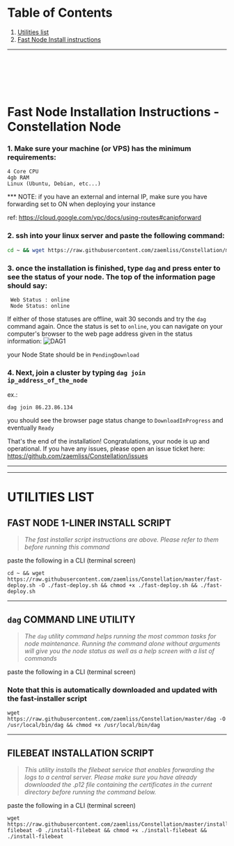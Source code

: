 # Table of Contents
1. [Utilities list](https://github.com/zaemliss/Constellation#utilities-list)
2. [Fast Node Install instructions](https://github.com/zaemliss/Constellation/blob/master/README.md#fast-node-installation-instructions---constellation-node)
___
 
  
   
    
    
     
     
      
      




















# Fast Node Installation Instructions - Constellation Node
### 1. Make sure your machine (or VPS) has the minimum requirements:
```
4 Core CPU
4gb RAM
Linux (Ubuntu, Debian, etc...)
```
*** NOTE: if you have an external and internal IP, make sure you have forwarding set to ON when deploying your instance

ref: <https://cloud.google.com/vpc/docs/using-routes#canipforward>

### 2. ssh into your linux server and paste the following command:
```bash
cd ~ && wget https://raw.githubusercontent.com/zaemliss/Constellation/master/fast-deploy.sh -O ./fast-deploy.sh && chmod +x ./fast-deploy.sh && ./fast-deploy.sh
```

### 3. once the installation is finished, type `dag` and press enter to see the status of your node. The top of the information page should say:
```
 Web Status : online
 Node Status: online
```
If either of those statuses are offline, wait 30 seconds and try the `dag` command again. Once the status is set to `online`, you can navigate on your computer's browser to the web page address given in the status information:
![DAG1](https://i.imgur.com/4WciL2a.png)

your Node State should be in `PendingDownload`

### 4. Next, join a cluster by typing `dag join ip_address_of_the_node`
ex.:
```
dag join 86.23.86.134
```

you should see the browser page status change to `DownloadInProgress` and eventually `Ready`

That's the end of the installation! Congratulations, your node is up and operational.
If you have any issues, please open an issue ticket here: https://github.com/zaemliss/Constellation/issues
___

___
# UTILITIES LIST

## FAST NODE 1-LINER INSTALL SCRIPT
> *The fast installer script instructions are above. Please refer to them before running this command*

paste the following in a CLI (terminal screen)
```
cd ~ && wget https://raw.githubusercontent.com/zaemliss/Constellation/master/fast-deploy.sh -O ./fast-deploy.sh && chmod +x ./fast-deploy.sh && ./fast-deploy.sh
```
___
## `dag` COMMAND LINE UTILITY
> *The `dag` utility command helps running the most common tasks for node maintenance. Running the command alone without arguments will give you the node status as well as a help screen with a list of commands*

paste the following in a CLI (terminal screen)
### Note that this is automatically downloaded and updated with the fast-installer script
```
wget https://raw.githubusercontent.com/zaemliss/Constellation/master/dag -O /usr/local/bin/dag && chmod +x /usr/local/bin/dag
```
___
## FILEBEAT INSTALLATION SCRIPT
> *This utility installs the filebeat service that enables forwarding the logs to a central server. Please make sure you have already downloaded the .p12 file containing the certificates in the current directory before running the command below.*

paste the following in a CLI (terminal screen)
```
wget https://raw.githubusercontent.com/zaemliss/Constellation/master/install-filebeat -O ./install-filebeat && chmod +x ./install-filebeat && ./install-filebeat
```
